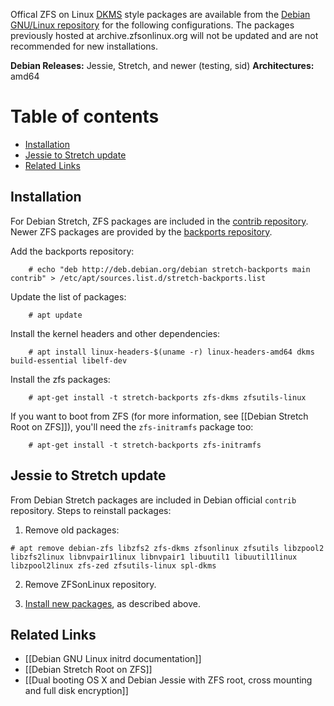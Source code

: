 Offical ZFS on Linux [DKMS](https://en.wikipedia.org/wiki/Dynamic_Kernel_Module_Support) style packages are available from the [Debian GNU/Linux repository](https://tracker.debian.org/pkg/zfs-linux) for the following configurations.  The packages previously hosted at archive.zfsonlinux.org will not be updated and are not recommended for new installations.

**Debian Releases:** Jessie, Stretch, and newer (testing, sid)
**Architectures:** amd64

# Table of contents
- [Installation](#installation)
- [Jessie to Stretch update](#jessie-to-stretch-update)
- [Related Links](#related-links)

## Installation
For Debian Stretch, ZFS packages are included in the [contrib repository](https://packages.debian.org/source/stretch/zfs-linux). Newer ZFS packages are provided by the [backports repository](https://backports.debian.org/Instructions/).

Add the backports repository:

        # echo "deb http://deb.debian.org/debian stretch-backports main contrib" > /etc/apt/sources.list.d/stretch-backports.list

Update the list of packages:

        # apt update

Install the kernel headers and other dependencies:

        # apt install linux-headers-$(uname -r) linux-headers-amd64 dkms build-essential libelf-dev

Install the zfs packages:

        # apt-get install -t stretch-backports zfs-dkms zfsutils-linux

If you want to boot from ZFS (for more information, see [[Debian Stretch Root on ZFS]]), you'll need the `zfs-initramfs` package too:

        # apt-get install -t stretch-backports zfs-initramfs

## Jessie to Stretch update
From Debian Stretch packages are included in Debian official `contrib` repository. Steps to reinstall packages:

1) Remove old packages:
```
# apt remove debian-zfs libzfs2 zfs-dkms zfsonlinux zfsutils libzpool2 libzfs2linux libnvpair1linux libnvpair1 libuutil1 libuutil1linux  libzpool2linux zfs-zed zfsutils-linux spl-dkms
```
2) Remove ZFSonLinux repository.

3) [Install new packages](#installation), as described above.

## Related Links
- [[Debian GNU Linux initrd documentation]]
- [[Debian Stretch Root on ZFS]]
- [[Dual booting OS X and Debian Jessie with ZFS root, cross mounting and full disk encryption]]

